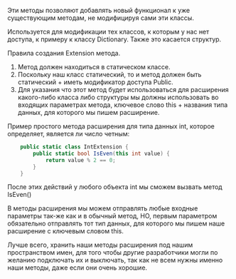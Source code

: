 Эти методы позволяют добавлять новый функционал к уже существующим методам, не модифицируя сами эти классы.

Используется для модификации тех классов, к которым у нас нет доступа, к примеру к классу Dictionary. Также это касается структур.

Правила создания Extension метода.
1) Метод должен находиться в статическом классе.
2) Поскольку наш класс статический, то и метод должен быть статический + иметь модификатор доступа Public.
3) Для указания что этот метод будет использоваться для расширения какого-либо класса либо структуры мы должны использовать во входящих параметрах метода, ключевое слово this + названия типа данных, для которого мы пишем расширение.

Пример простого метода расширения для типа данных int, которое определяет, является ли число четным:
```csharp
    public static class IntExtension {
        public static bool IsEven(this int value) {
            return value % 2 == 0;
        }
    }
```

После этих действий у любого объекта int мы сможем вызвать метод IsEven()

В методы расширения мы можем отправлять любые входные параметры так-же как и в обычный метод, НО, первым параметром обязательно отправлять тот тип данных, для которого мы пишем наше расширение с ключевым словом this.

Лучше всего, хранить наши методы расширения под нашим пространством имен, для того чтобы другие разработчики могли по желанию подключать их и выключать, так как не всем нужны именно наши методы, даже если они очень хорошие.